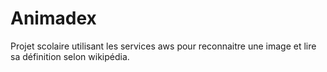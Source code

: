 # Animadex
Projet scolaire utilisant les services aws pour reconnaitre une image
et lire sa définition selon wikipédia.
